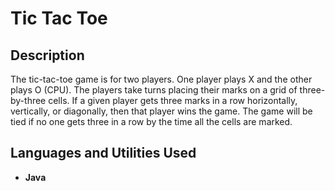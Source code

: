 <h1>Tic Tac Toe </h1>


<h2>Description</h2>
The tic-tac-toe game is for two players. One player plays X and the other plays O (CPU). The players take turns placing their marks on a grid of three-by-three cells. If a given player gets three marks in a row horizontally, vertically, or diagonally, then that player wins the game. The game will be tied if no one gets three in a row by the time all the cells are marked.

<h2>Languages and Utilities Used</h2>

- <b>Java</b> 
